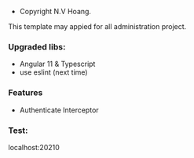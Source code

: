 * Copyright N.V Hoang.

This template may appied for all administration project.

### Upgraded libs:

- Angular 11 & Typescript
- use eslint (next time)

### Features
- Authenticate Interceptor

### Test:
localhost:20210

